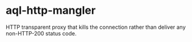 aql-http-mangler
================

HTTP transparent proxy that kills the connection rather than deliver any non-HTTP-200 status code.